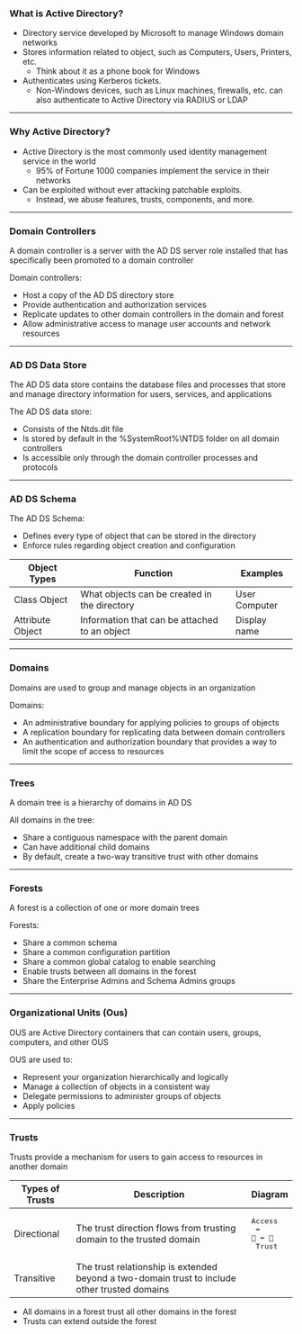 ### What is Active Directory?


- Directory service developed by Microsoft to manage Windows domain networks
- Stores information related to object, such as Computers, Users, Printers, etc.
  - Think about it as a phone book for Windows
- Authenticates using Kerberos tickets.
  - Non-Windows devices, such as Linux machines, firewalls, etc. can also authenticate to Active Directory via RADIUS or LDAP

---

### Why Active Directory?

- Active Directory is the most commonly used identity management service in the world
  - 95% of Fortune 1000 companies implement the service in their networks
- Can be exploited without ever attacking patchable exploits.
  - Instead, we abuse features, trusts, components, and more.

---

### Domain Controllers

A domain controller is a server with the AD DS server role installed that has specifically been promoted to a domain controller

Domain controllers:
- Host a copy of the AD DS directory store
- Provide authentication and authorization services
- Replicate updates to other domain controllers in the domain and forest
- Allow administrative access to manage user accounts and network resources


---

### AD DS Data Store
The AD DS data store contains the database files and processes that store and manage directory information for users, services, and applications

The AD DS data store:
- Consists of the Ntds.dit file
- Is stored by default in the %SystemRoot%\NTDS folder on all domain controllers
- Is accessible only through the domain controller processes and protocols

---

### AD DS Schema

The AD DS Schema:

- Defines every type of object that can be stored in the directory
- Enforce rules regarding object creation and configuration


 | Object Types | Function | Examples |
|---|---|---|
| Class Object  | What objects can be created in the directory | User <br /> Computer |
|Attribute Object |Information that can be attached to an object | Display name |

---

### Domains

Domains are used to group and manage objects in an organization


Domains:
- An administrative boundary for applying policies to groups of objects
- A replication boundary for replicating data between domain controllers
- An authentication and authorization boundary that provides a way to limit the scope of access to resources

---

### Trees

A domain tree is a hierarchy of domains in AD DS

All domains in the tree:
- Share a contiguous namespace with the parent domain
- Can have additional child domains
- By default, create a two-way transitive trust with other domains

---

### Forests

A forest is a collection of one or more domain trees

Forests:
- Share a common schema
- Share a common configuration partition
- Share a common global catalog to enable searching
- Enable trusts between all domains in the forest
- Share the Enterprise Admins and Schema Admins groups

---

### Organizational Units (Ous)

OUS are Active Directory containers that can contain users, groups, computers, and other OUS

OUS are used to:
- Represent your organization hierarchically and logically
- Manage a collection of objects in a consistent way
- Delegate permissions to administer groups of objects
- Apply policies

---

### Trusts

Trusts provide a mechanism for users to gain access to resources in another domain

| Types of Trusts | Description | Diagram |
|------|-------|-----|
|  Directional   |  The trust direction flows from trusting domain to the trusted domain    |  <pre>Access <br/>   ➡<br/>🔺 ⬅ 🔺 <br>  Trust    </pre> |
|  Transitive   |  The trust relationship is extended beyond a two-domain trust to include other trusted domains    |       |

- All domains in a forest trust all other domains in the forest
- Trusts can extend outside the forest

